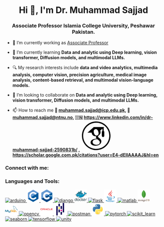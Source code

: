 <h1 align="center">Hi 👋, I'm Dr. Muhammad Sajjad</h1>
<h3 align="center">Associate Professor Islamia College University, Peshawar Pakistan.</h3>

- 🔭 I’m currently working as [Associate Professor](https://www.icp.edu.pk/)

- 🌱 I’m currently learning **Data and analytic using Deep learning, vision transformer, Diffusion models, and multimodal LLMs.**

- 🔍 My research interests include **data and video analytics, multimedia analysis, computer vision, precision agriculture, medical image analysis, content-based retrieval, and multimodal vision-language models.**

- 🤝 I’m looking to collaborate on **Data and analytic using Deep learning, vision transformer, Diffusion models, and multimodal LLMs.**

- 📫 How to reach me **📧 muhammad.sajjad@icp.edu.pk, 📧 muhammad.sajjad@ntnu.no, 🇮🇳 https://www.linkedin.com/in/dr-muhammad-sajjad-2590831b/ , <svg xmlns="http://www.w3.org/2000/svg" x="0px" y="0px" width="100" height="100" viewBox="0 0 50 50"> <path d="M 25 2 C 12.309534 2 2 12.309534 2 25 C 2 37.690466 12.309534 48 25 48 C 37.690466 48 48 37.690466 48 25 C 48 12.309534 37.690466 2 25 2 z M 25 4 C 36.609534 4 46 13.390466 46 25 C 46 36.609534 36.609534 46 25 46 C 13.390466 46 4 36.609534 4 25 C 4 13.390466 13.390466 4 25 4 z M 21 11 L 11 20 L 17.78125 20 C 17.80125 22.847 19.967531 25.730469 23.769531 25.730469 C 24.129531 25.730469 24.529688 25.690391 24.929688 25.650391 C 24.749688 26.100391 24.560547 26.470078 24.560547 27.080078 C 24.560547 28.230078 25.140391 28.920078 25.650391 29.580078 C 24.020391 29.690078 20.989766 29.879531 18.759766 31.269531 C 16.629766 32.559531 15.980469 34.43 15.980469 35.75 C 15.980469 38.47 18.500469 41 23.730469 41 C 29.930469 41 33.220703 37.510547 33.220703 34.060547 C 33.220703 31.530547 31.779453 30.279922 30.189453 28.919922 L 28.900391 27.890625 C 28.500391 27.570625 27.949219 27.120312 27.949219 26.320312 C 27.949219 25.510313 28.500703 24.989766 28.970703 24.509766 C 30.480703 23.309766 32 21.960234 32 19.240234 C 32 18.197234 31.756203 17.348391 31.408203 16.650391 L 35 13.570312 L 35 17.277344 C 34.405 17.623344 34 18.261 34 19 L 34 25 C 34 26.104 34.896 27 36 27 C 37.104 27 38 26.104 38 25 L 38 19 C 38 18.262 37.595 17.624344 37 17.277344 L 37 12 C 37 11.957 36.980609 11.920906 36.974609 11.878906 L 38 11 L 21 11 z M 24.269531 14.240234 C 27.269531 14.240234 28.820312 18.35 28.820312 21 C 28.820312 21.65 28.739922 22.819922 27.919922 23.669922 C 27.339922 24.259922 26.370938 24.699219 25.460938 24.699219 C 22.370938 24.699219 20.949219 20.620156 20.949219 18.160156 C 20.949219 17.210156 21.14 16.220938 21.75 15.460938 C 22.33 14.710938 23.339531 14.240234 24.269531 14.240234 z M 26.039062 30.609375 C 26.409063 30.609375 26.590859 30.610391 26.880859 30.650391 C 29.620859 32.630391 30.800781 33.620234 30.800781 35.490234 C 30.800781 37.760234 28.97 39.460938 25.5 39.460938 C 21.64 39.460938 19.160156 37.590469 19.160156 34.980469 C 19.160156 32.370469 21.459766 31.499219 22.259766 31.199219 C 23.769766 30.679219 25.719062 30.609375 26.039062 30.609375 z"></path> </svg> https://scholar.google.com.pk/citations?user=E4-dElIAAAAJ&hl=en**

<h3 align="left">Connect with me:</h3>
<p align="left">
</p>

<h3 align="left">Languages and Tools:</h3>
<p align="left"> <a href="https://www.arduino.cc/" target="_blank" rel="noreferrer"> <img src="https://cdn.worldvectorlogo.com/logos/arduino-1.svg" alt="arduino" width="40" height="40"/> </a> <a href="https://www.cprogramming.com/" target="_blank" rel="noreferrer"> <img src="https://raw.githubusercontent.com/devicons/devicon/master/icons/c/c-original.svg" alt="c" width="40" height="40"/> </a> <a href="https://www.w3schools.com/cpp/" target="_blank" rel="noreferrer"> <img src="https://raw.githubusercontent.com/devicons/devicon/master/icons/cplusplus/cplusplus-original.svg" alt="cplusplus" width="40" height="40"/> </a> <a href="https://www.djangoproject.com/" target="_blank" rel="noreferrer"> <img src="https://cdn.worldvectorlogo.com/logos/django.svg" alt="django" width="40" height="40"/> </a> <a href="https://www.docker.com/" target="_blank" rel="noreferrer"> <img src="https://raw.githubusercontent.com/devicons/devicon/master/icons/docker/docker-original-wordmark.svg" alt="docker" width="40" height="40"/> </a> <a href="https://flask.palletsprojects.com/" target="_blank" rel="noreferrer"> <img src="https://www.vectorlogo.zone/logos/pocoo_flask/pocoo_flask-icon.svg" alt="flask" width="40" height="40"/> </a> <a href="https://www.java.com" target="_blank" rel="noreferrer"> <img src="https://raw.githubusercontent.com/devicons/devicon/master/icons/java/java-original.svg" alt="java" width="40" height="40"/> </a> <a href="https://www.mathworks.com/" target="_blank" rel="noreferrer"> <img src="https://upload.wikimedia.org/wikipedia/commons/2/21/Matlab_Logo.png" alt="matlab" width="40" height="40"/> </a> <a href="https://www.mongodb.com/" target="_blank" rel="noreferrer"> <img src="https://raw.githubusercontent.com/devicons/devicon/master/icons/mongodb/mongodb-original-wordmark.svg" alt="mongodb" width="40" height="40"/> </a> <a href="https://www.mysql.com/" target="_blank" rel="noreferrer"> <img src="https://raw.githubusercontent.com/devicons/devicon/master/icons/mysql/mysql-original-wordmark.svg" alt="mysql" width="40" height="40"/> </a> <a href="https://opencv.org/" target="_blank" rel="noreferrer"> <img src="https://www.vectorlogo.zone/logos/opencv/opencv-icon.svg" alt="opencv" width="40" height="40"/> </a> <a href="https://www.oracle.com/" target="_blank" rel="noreferrer"> <img src="https://raw.githubusercontent.com/devicons/devicon/master/icons/oracle/oracle-original.svg" alt="oracle" width="40" height="40"/> </a> <a href="https://pandas.pydata.org/" target="_blank" rel="noreferrer"> <img src="https://raw.githubusercontent.com/devicons/devicon/2ae2a900d2f041da66e950e4d48052658d850630/icons/pandas/pandas-original.svg" alt="pandas" width="40" height="40"/> </a> <a href="https://postman.com" target="_blank" rel="noreferrer"> <img src="https://www.vectorlogo.zone/logos/getpostman/getpostman-icon.svg" alt="postman" width="40" height="40"/> </a> <a href="https://www.python.org" target="_blank" rel="noreferrer"> <img src="https://raw.githubusercontent.com/devicons/devicon/master/icons/python/python-original.svg" alt="python" width="40" height="40"/> </a> <a href="https://pytorch.org/" target="_blank" rel="noreferrer"> <img src="https://www.vectorlogo.zone/logos/pytorch/pytorch-icon.svg" alt="pytorch" width="40" height="40"/> </a> <a href="https://scikit-learn.org/" target="_blank" rel="noreferrer"> <img src="https://upload.wikimedia.org/wikipedia/commons/0/05/Scikit_learn_logo_small.svg" alt="scikit_learn" width="40" height="40"/> </a> <a href="https://seaborn.pydata.org/" target="_blank" rel="noreferrer"> <img src="https://seaborn.pydata.org/_images/logo-mark-lightbg.svg" alt="seaborn" width="40" height="40"/> </a> <a href="https://www.tensorflow.org" target="_blank" rel="noreferrer"> <img src="https://www.vectorlogo.zone/logos/tensorflow/tensorflow-icon.svg" alt="tensorflow" width="40" height="40"/> </a> <a href="https://unity.com/" target="_blank" rel="noreferrer"> <img src="https://www.vectorlogo.zone/logos/unity3d/unity3d-icon.svg" alt="unity" width="40" height="40"/> </a> </p>
